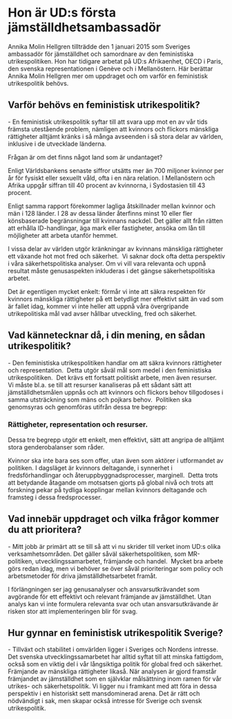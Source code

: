 # Hon är UD:s första jämställdhetsambassadör

Annika Molin Hellgren tillträdde den 1 januari 2015 som Sveriges ambassadör för jämställdhet och samordnare av den feministiska utrikespolitiken. Hon har tidigare arbetat på UD:s Afrikaenhet, OECD i Paris, den svenska representationen i Genève och i Mellanöstern. Här berättar Annika Molin Hellgren mer om uppdraget och om varför en feministisk utrikespolitik behövs.


## Varför behövs en feministisk utrikespolitik?

\- En feministisk utrikespolitik syftar till att svara upp mot en av vår tids främsta utestående problem, nämligen att kvinnors och flickors mänskliga rättigheter alltjämt kränks i så många avseenden i så stora delar av världen, inklusive i de utvecklade länderna.

Frågan är om det finns något land som är undantaget?

Enligt Världsbankens senaste siffror utsätts mer än 700 miljoner kvinnor per år för fysiskt eller sexuellt våld, ofta i en nära relation. I Mellanöstern och Afrika uppgår siffran till 40 procent av kvinnorna, i Sydostasien till 43 procent.

Enligt samma rapport förekommer lagliga åtskillnader mellan kvinnor och män i 128 länder. I 28 av dessa länder återfinns minst 10 eller fler könsbaserade begränsningar till kvinnans nackdel. Det gäller allt från rätten att erhålla ID\-handlingar, äga mark eller fastigheter, ansöka om lån till möjligheter att arbeta utanför hemmet.

I vissa delar av världen utgör kränkningar av kvinnans mänskliga rättigheter ett växande hot mot fred och säkerhet.  Vi saknar dock ofta detta perspektiv i våra säkerhetspolitiska analyser. Om vi vill vara relevanta och uppnå resultat måste genusaspekten inkluderas i det gängse säkerhetspolitiska arbetet.

Det är egentligen mycket enkelt: förmår vi inte att säkra respekten för kvinnors mänskliga rättigheter på ett betydligt mer effektivt sätt än vad som är fallet idag, kommer vi inte heller att uppnå våra övergripande utrikepolitiska mål vad avser hållbar utveckling, fred och säkerhet.

## Vad kännetecknar då, i din mening, en sådan utrikespolitik?

\- Den feministiska utrikespolitiken handlar om att säkra kvinnors rättigheter och representation.  Detta utgör såväl mål som medel i den feministiska utrikespolitiken.  Det krävs ett fortsatt politiskt arbete, men även resurser.  Vi måste bl.a. se till att resurser kanaliseras på ett sådant sätt att jämställdhetsmålen uppnås och att kvinnors och flickors behov tillgodoses i samma utsträckning som mäns och pojkars behov.  Politiken ska genomsyras och genomföras utifrån dessa tre begrepp:

### Rättigheter, representation och resurser.

Dessa tre begrepp utgör ett enkelt, men effektivt, sätt att angripa de alltjämt stora genderobalanser som råder.

Kvinnor ska inte bara ses som offer, utan även som aktörer i utformandet av politiken. I dagsläget är kvinnors deltagande, i synnerhet i fredsförhandlingar och återuppbyggnadsprocesser, marginell.  Detta trots att betydande åtagande om motsatsen gjorts på global nivå och trots att forskning pekar på tydliga kopplingar mellan kvinnors deltagande och framsteg i dessa fredsprocesser.

## Vad innebär uppdraget och vilka frågor kommer du att prioritera?

\- Mitt jobb är primärt att se till så att vi nu skrider till verket inom UD:s olika verksamhetsområden. Det gäller såväl säkerhetspolitiken, som MR\-politiken, utvecklingssamarbetet, främjande och handel.  Mycket bra arbete görs redan idag, men vi behöver se över såväl prioriteringar som policy och arbetsmetoder för driva jämställdhetsarbetet framåt.

I förlängningen ser jag genusanalyser och ansvarsutkrävandet som avgörande för ett effektivt och relevant främjande av jämställdhet. Utan analys kan vi inte formulera relevanta svar och utan ansvarsutkrävande är risken stor att implementeringen blir för svag.

## Hur gynnar en feministisk utrikespolitik Sverige?

\- Tillväxt och stabilitet i omvärlden ligger i Sveriges och Nordens intresse. Det svenska utvecklingssamarbetet har alltid syftat till att minska fattigdom, också som en viktig del i vår långsiktiga politik för global fred och säkerhet. Främjande av mänskliga rättigheter likaså. När analysen är gjord framstår främjandet av jämställdhet som en självklar målsättning inom ramen för vår utrikes\- och säkerhetspolitik. Vi ligger nu i framkant med att föra in dessa perspektiv i en historiskt sett mansdominerad arena. Det är rätt och nödvändigt i sak, men skapar också intresse för Sverige och svensk utrikespolitik.
